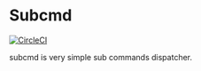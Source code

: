 # Subcmd

[![CircleCI](https://circleci.com/gh/koron/go-subcmd.svg?style=svg)](https://circleci.com/gh/koron/go-subcmd)

subcmd is very simple sub commands dispatcher.
